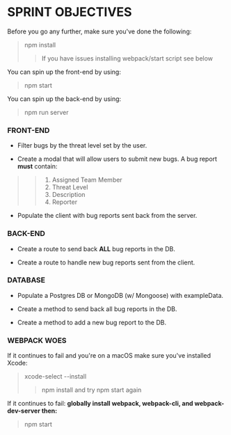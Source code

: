 # SPRINT OBJECTIVES
Before you go any further, make sure you've done the following:
> npm install
>> If you have issues installing webpack/start script see below

You can spin up the front-end by using:
> npm start

You can spin up the back-end by using:
> npm run server

### FRONT-END
- Filter bugs by the threat level set by the user.

- Create a modal that will allow users to submit new bugs. A bug report **must** contain:

>> 1. Assigned Team Member
>> 2. Threat Level
>> 3. Description
>> 4. Reporter

- Populate the client with bug reports sent back from the server.

### BACK-END
- Create a route to send back **ALL** bug reports in the DB.

- Create a route to handle new bug reports sent from the client.

### DATABASE
- Populate a Postgres DB or MongoDB (w/ Mongoose) with exampleData.

- Create a method to send back all bug reports in the DB.

- Create a method to add a new bug report to the DB.

### WEBPACK WOES

If it continues to fail and you're on a macOS make sure you've installed Xcode:
> xcode-select --install
>> npm install and try npm start again

If it continues to fail: **globally install webpack, webpack-cli, and webpack-dev-server then:**
> npm start

